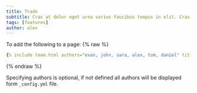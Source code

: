 ```yaml
---
title: Trade
subtitle: Cras at dolor eget urna varius faucibus tempus in elit. Cras a dui imperdiet, tempus metus quis, pharetra turpis.
tags: [features]
author: alex
---
```


To add the following to a page:
{% raw %}
```yaml
{% include team.html authors="evan, john, sara, alex, tom, daniel" title="We are here to help" subtitle="Our team is just an email away ready to answer your questions" %}
```
{% endraw %}

Specifying authors is optional, if not defined all authors will be displayed form `_config.yml` file.